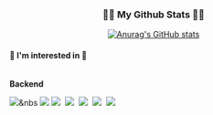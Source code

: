 <h3 align="center">👩‍💻 My Github Stats 👩‍💻</h3>
<div align="center">

[![Anurag's GitHub stats](https://github-readme-stats.vercel.app/api?username=hyeinisfree&hide_title=true&show_icons=true&include_all_commits=true&disable_animations=true&theme=vue)](https://github.com/anuraghazra/github-readme-stats)
</div>

#### 🔨 I'm interested in 🔨
<div style="display:flex; flex-direction:column; align-items:flex-start;">
 <!-- Backend -->
    <p><strong>Backend</strong></p>
    <div>
        <img src="https://img.shields.io/badge/Java-007396?style=flat-square&logo=Java&logoColor=white"/></a>&nbs
        <img src="https://img.shields.io/badge/Java-007396?style=for-the-badge&logo=Java&logoColor=white"> 
        <img src="https://img.shields.io/badge/SpringBoot-6DB33F?style=flat-square&logo=SpringBoot&logoColor=white"/></a>&nbsp
        <img src="https://img.shields.io/badge/Javascript-ffb13b?style=flat-square&logo=javascript&logoColor=white"/></a>&nbsp 
        <img src="https://img.shields.io/badge/Node.js-339933?style=flat-square&logo=Node.js&logoColor=white"/></a>&nbsp
        <img src="https://img.shields.io/badge/Express-000000?style=flat-square&logo=Express&logoColor=white"/></a>&nbsp
        <img src="https://img.shields.io/badge/Mysql-E6B91E?style=flat-square&logo=MySql&logoColor=white"/></a>&nbsp 
    </div>
</div>

<!--
**chaseunghyeok/chaseunghyeok** is a ✨ _special_ ✨ repository because its `README.md` (this file) appears on your GitHub profile.

Here are some ideas to get you started:

- 🔭 I’m currently working on ...
- 🌱 I’m currently learning ...
- 👯 I’m looking to collaborate on ...
- 🤔 I’m looking for help with ...
- 💬 Ask me about ...
- 📫 How to reach me: ...
- 😄 Pronouns: ...
- ⚡ Fun fact: ...
-->
